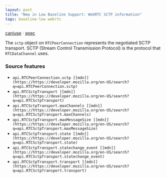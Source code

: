 ```yaml
---
layout: post
title: "New in Low Baseline Support: WebRTC SCTP information"
tags: baseline-low webrtc
---
```


[caniuse](https://caniuse.com/?search=webrtc-sctp) · [spec](https://w3c.github.io/webrtc-pc/#rtcsctptransport-interface)

The `sctp` object on `RTCPeerConnection` represents the negotiated SCTP transport. SCTP (Stream Control Transmission Protocol) is the protocol that `RTCDataChannel` uses.

### Source features

- ``api.RTCPeerConnection.sctp [[mdn]](https://https://developer.mozilla.org/en-US/search?q=api.RTCPeerConnection.sctp)``
- ``api.RTCSctpTransport [[mdn]](https://https://developer.mozilla.org/en-US/search?q=api.RTCSctpTransport)``
- ``api.RTCSctpTransport.maxChannels [[mdn]](https://https://developer.mozilla.org/en-US/search?q=api.RTCSctpTransport.maxChannels)``
- ``api.RTCSctpTransport.maxMessageSize [[mdn]](https://https://developer.mozilla.org/en-US/search?q=api.RTCSctpTransport.maxMessageSize)``
- ``api.RTCSctpTransport.state [[mdn]](https://https://developer.mozilla.org/en-US/search?q=api.RTCSctpTransport.state)``
- ``api.RTCSctpTransport.statechange_event [[mdn]](https://https://developer.mozilla.org/en-US/search?q=api.RTCSctpTransport.statechange_event)``
- ``api.RTCSctpTransport.transport [[mdn]](https://https://developer.mozilla.org/en-US/search?q=api.RTCSctpTransport.transport)``
